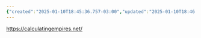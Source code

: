 ```yaml
---
{"created":"2025-01-10T18:45:36.757-03:00","updated":"2025-01-10T18:46:45.587-03:00","tags":["visualization","technology","history","anthropology","sensemaking","mediastudies"],"dg-publish":true,"permalink":"/references/design/calculating-empires/","dgPassFrontmatter":true}
---
```


https://calculatingempires.net/